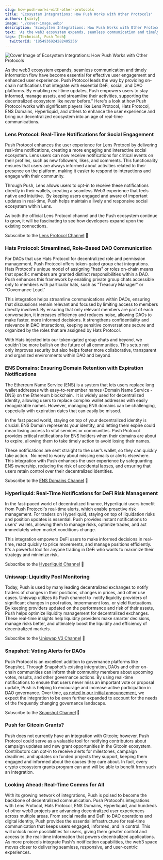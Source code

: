 ```yaml
---
slug: how-push-works-with-other-protocols
title: 'Ecosystem Integrations: How Push Works with Other Protocols'
authors: [sixty]
image: './cover-image.webp'
description: 'Ecosystem Integrations: How Push Works with Other Protocols'
text: 'As the web3 ecosystem expands, seamless communication and timely information flow have become essential for effective user engagement and enhanced user experience.'
tags: [Technical, Push Tech]
  twitterId: '1854936924282405256'
---
```


![Cover Image of Ecosystem Integrations: How Push Works with Other Protocols](./cover-image.webp)

<!--truncate-->

As the web3 ecosystem expands, seamless communication and timely information flow have become essential for effective user engagement and enhanced user experience. Push Protocol leads the way by providing on-chain notifications that integrate with essential DeFi, social, and DAO platforms. By enabling real-time updates, Push empowers users to stay informed, manage assets, and streamline their activities, supporting the decentralized ecosystem like never before.” Here's a look at how Push Protocol works with significant players like Lens Protocol, Hats Protocol, ENS Domains, Hyperliquid, and others to enhance the user experience and bring our decentralized ecosystem into an age of real-time communications.

### **Lens Protocol: Real-Time Notifications for Social Engagement**

Push Protocol enhances the user experience for Lens Protocol by delivering real-time notifications, creating a more engaging and interactive social ecosystem. Lens users can now receive notifications for critical events on their profiles, such as new followers, likes, and comments. This functionality ensures that users are always informed about activities related to their presence on the platform, making it easier to respond to interactions and engage with their community.

Through Push, Lens allows users to opt-in to receive these notifications directly in their wallets, creating a seamless Web3 experience that feels native and intuitive.  By keeping users engaged and aware of important updates in real-time, Push helps maintain a lively and responsive social ecosystem within Lens.

As both the official Lens Protocol channel and the Push ecosystem continue to grow, it will be fascinating to see how developers expand upon the existing connections.

Subscribe to the [Lens Protocol Channel](https://app.push.org/channels/0xef6426D522CfE5B7Ae5dB05623aB0Ef78023dBe0) 🔔

### **Hats Protocol: Streamlined, Role-Based DAO Communication**

For DAOs that use Hats Protocol for decentralized role and permission management, Push Protocol offers token-gated group chat integrations. Hats Protocol's unique model of assigning "hats" or roles on-chain means that specific members are granted distinct responsibilities within a DAO. Push enhances this framework by enabling private group chats accessible only to members with particular hats, such as "Treasury Manager" or "Governance Lead."

This integration helps streamline communications within DAOs, ensuring that discussions remain relevant and focused by limiting access to members directly involved. By ensuring that only relevant members are part of each conversation, it increases efficiency and reduces noise, allowing DAOs to make faster, more informed decisions. It strengthens confidentiality and relevance in DAO interactions, keeping sensitive conversations secure and organized by the roles that are assigned by Hats Protocol.

With Hats injected into our token-gated group chats and beyond, we couldn’t be more bullish on the future of all communities. This setup not only improves security but also helps foster more collaborative, transparent and organized environments within DAO and beyond.

### **ENS Domains: Ensuring Domain Retention with Expiration Notifications**

The Ethereum Name Service (ENS) is a system that lets users replace long wallet addresses with easy-to-remember names (Domain Name Service - DNS) on the Ethereum blockchain.  It is widely used for decentralized identity, allowing users to replace complex wallet addresses with easily recognizable names. However, managing ENS domains can be challenging, especially with expiration dates that can easily be missed.

In the fast paced world, staying on top of your decentralized identity is crucial. ENS Domain represents your identity, and letting them expire could mean losing access to vital services or communities. Push Protocol provides critical notifications for ENS holders when their domains are about to expire, allowing them to take timely action to avoid losing their names.

These notifications are sent straight to the user’s wallet, so they can quickly take action.  No need to worry about missing emails or alerts elsewhere. This integration with Push enhances the user experience by safeguarding ENS ownership, reducing the risk of accidental lapses, and ensuring that users retain control over their decentralized identities.

Subscribe to the [ENS Domains Channel](https://app.push.org/channels/0x983110309620D911731Ac0932219af06091b6744) 🔔

### **Hyperliquid: Real-Time Notifications for DeFi Risk Management**

In the fast-paced world of decentralized finance, Hyperliquid users benefit from Push Protocol's real-time alerts, which enable proactive risk management. For traders on Hyperliquid, staying on top of liquidation risks and position updates is essential. Push provides instant notifications to users' wallets, allowing them to manage risks, optimize trades, and act immediately when market conditions change.

This integration empowers DeFi users to make informed decisions in real-time, react quickly to price movements, and manage positions efficiently. It's a powerful tool for anyone trading in DeFi who wants to maximize their strategy and minimize risk.

Subscribe to the [Hyperliquid Channel](https://app.push.org/channels/0xf1A1542Ca902AE861B59bffE77D92E8CD76146f1) 🔔

### **Uniswap: Liquidity Pool Monitoring**

Today, Push is used by many leading decentralized exchanges to notify traders of changes in their positions, changes in prices, and other use cases. Uniswap utilizes its Push channel to  notify liquidity providers of significant changes in pool ratios, impermanent loss, or yield fluctuations. By keeping providers updated on the performance and risk of their assets, Push helps optimize liquidity management for decentralized exchanges. These real-time insights help liquidity providers make smarter decisions, manage risks better, and ultimately boost the liquidity and efficiency of decentralized markets.

Subscribe to the [Uniswap V3 Channel](https://app.push.org/channels/0x97E5271f2987c7A3450e21dD7FFe4D004ddE773E) 🔔

### **Snapshot: Voting Alerts for DAOs**

Push Protocol is an excellent addition to governance platforms like Snapshot. Through Snapshot’s existing integration, DAOs and other on-chain communities can inform their community members about upcoming votes, results, and other governance actions. By using real-time notifications to ensure that users never miss an important vote or proposal update, Push is helping to encourage and increase active participation in DAO governance. Over time, [as noted in our initial announcement](https://push.org/blog/epns-partners-with-snapshot/), we expect the integration to be even further expanded to account for the needs of the frequently changing governance landscape.

Subscribe to the [Snapshot Channel](https://app.push.org/channels/0x8C28Cf33d9Fd3D0293f963b1cd27e3FF422B425c) 🔔

### **Push for Gitcoin Grants?**

Push does not currently have an integration with Gitcoin; however, Push Protocol could serve as a valuable tool for notifying contributors about campaign updates and new grant opportunities in the Gitcoin ecosystem. Contributors can opt-in to receive alerts for milestones, campaign deadlines, and updates on funded projects they support, keeping them engaged and informed about the causes they care about. In fact, every crypto ecosystem grants program can and will be able to benefit from such an integration.

### **Looking Ahead: Real-Time Comms for All**

With its growing network of integrations, Push is poised to become the backbone of decentralized communication. Push Protocol's integrations with Lens Protocol, Hats Protocol, ENS Domains, Hyperliquid, and hundreds of other web3 projects are advancing decentralized user experiences across multiple areas. From social media and DeFi to DAO operations and digital identity, Push provides the essential infrastructure for real-time communication that keeps users engaged, informed, and in control. This will unlock more possibilities for users, giving them greater control and access to the real-time information that powers decentralized applications. As more protocols integrate Push's notification capabilities, the web3 space moves closer to delivering seamless, responsive, and user-centric experiences.